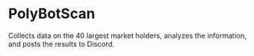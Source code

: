 # PolyBotScan
 Collects data on the 40 largest market holders, analyzes the information, and posts the results to Discord.
